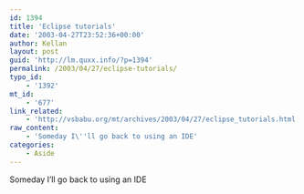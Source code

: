 ```yaml
---
id: 1394
title: 'Eclipse tutorials'
date: '2003-04-27T23:52:36+00:00'
author: Kellan
layout: post
guid: 'http://lm.quxx.info/?p=1394'
permalink: /2003/04/27/eclipse-tutorials/
typo_id:
    - '1392'
mt_id:
    - '677'
link_related:
    - 'http://vsbabu.org/mt/archives/2003/04/27/eclipse_tutorials.html'
raw_content:
    - 'Someday I\''ll go back to using an IDE'
categories:
    - Aside
---
```


Someday I’ll go back to using an IDE